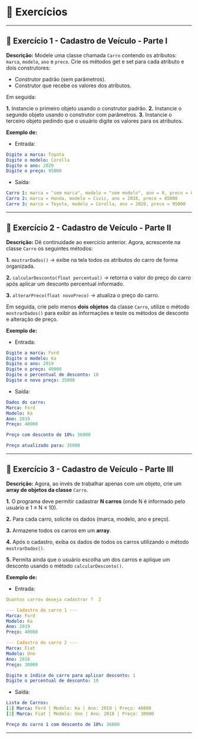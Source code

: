 # 📝 Exercícios

---

## 🔹 Exercício 1 - Cadastro de Veículo - Parte I
**Descrição:** Modele uma classe chamada `Carro` contendo os atributos: `marca`, `modelo`, `ano` e `preco`.
Crie os métodos get e set para cada atributo e dois construtores:

- Construtor padrão (sem parâmetros).
- Construtor que recebe os valores dos atributos.

Em seguida:

**1.** Instancie o primeiro objeto usando o construtor padrão.
**2.** Instancie o segundo objeto usando o construtor com parâmetros.
**3.** Instancie o terceiro objeto pedindo que o usuário digite os valores para os atributos.

**Exemplo de:**

- Entrada:
```yaml
Digite a marca: Toyota
Digite o modelo: Corolla
Digite o ano: 2020
Digite o preço: 95000
```

- Saída:
```yaml
Carro 1: marca = "sem marca", modelo = "sem modelo", ano = 0, preco = 0
Carro 2: marca = Honda, modelo = Civic, ano = 2018, preco = 85000
Carro 3: marca = Toyota, modelo = Corolla, ano = 2020, preco = 95000

```

---

## 🔹 Exercício 2 - Cadastro de Veículo - Parte II
**Descrição:**  Dê continuidade ao exercício anterior. Agora, acrescente na classe `Carro` os seguintes métodos:

**1.** `mostrarDados()` → exibe na tela todos os atributos do carro de forma organizada.

**2.** `calcularDesconto(float percentual)` → retorna o valor do preço do carro após aplicar um desconto percentual informado.

**3.** `alterarPreco(float novoPreco)` → atualiza o preço do carro.

Em seguida, crie pelo menos **dois objetos** da classe `Carro`, utilize o método `mostrarDados()` para exibir as informações e teste os métodos de desconto e alteração de preço.

**Exemplo de:**

- Entrada:
```yaml
Digite a marca: Ford
Digite o modelo: Ka
Digite o ano: 2019
Digite o preço: 40000
Digite o percentual de desconto: 10
Digite o novo preço: 35000
```

- Saída:
```yaml
Dados do carro:
Marca: Ford
Modelo: Ka
Ano: 2019
Preço: 40000

Preço com desconto de 10%: 36000

Preço atualizado para: 35000
```

---

## 🔹 Exercício 3 - Cadastro de Veículo - Parte III
**Descrição:**  Agora, ao invés de trabalhar apenas com um objeto, crie um **array de objetos da classe** `Carro`.

**1.** O programa deve permitir cadastrar **N carros** (onde N é informado pelo usuário e 1 ≤ N ≤ 10).

**2.** Para cada carro, solicite os dados (marca, modelo, ano e preço).

**3.** Armazene todos os carros em um **array**.

**4.** Após o cadastro, exiba os dados de todos os carros utilizando o método `mostrarDados()`.

**5.** Permita ainda que o usuário escolha um dos carros e aplique um desconto usando o método `calcularDesconto()`.

**Exemplo de:**

- Entrada:
```yaml
Quantos carros deseja cadastrar ?  2

--- Cadastro do carro 1 ---
Marca: Ford
Modelo: Ka
Ano: 2019
Preço: 40000

--- Cadastro do carro 2 ---
Marca: Fiat
Modelo: Uno
Ano: 2018
Preço: 30000

Digite o índice do carro para aplicar desconto: 1
Digite o percentual de desconto: 10
```

- Saída:
```yaml
Lista de Carros:
[1] Marca: Ford | Modelo: Ka | Ano: 2019 | Preço: 40000
[2] Marca: Fiat | Modelo: Uno | Ano: 2018 | Preço: 30000

Preço do carro 1 com desconto de 10%: 36000
```

---


